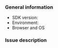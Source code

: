 ### General information

* SDK version: <!-- Example: 3.0.0 -->
* Environment: <!-- Is this issue in Sandbox or Production? -->
* Browser and OS <!-- Example: Chrome 56.0.2924.87 (64-bit) on MacOS 10.12.3 -->

### Issue description

<!-- To help us quickly reproduce your issue, include as many details as possible, such as logs, steps to reproduce, and so on.  If the issue reports a new feature, follow the [user story](https://en.wikipedia.org/wiki/User_story) format to clearly describe the use case. -->

